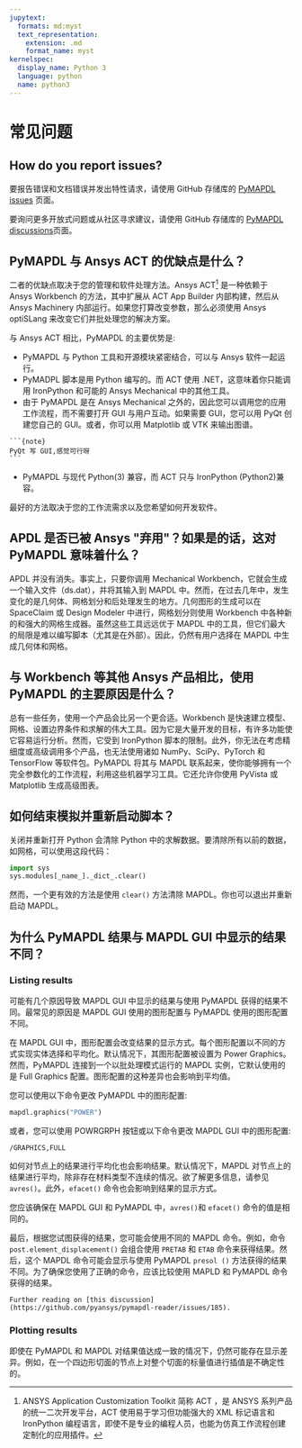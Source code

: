 ```yaml
---
jupytext:
  formats: md:myst
  text_representation:
    extension: .md
    format_name: myst
kernelspec:
  display_name: Python 3
  language: python
  name: python3
---
```



# 常见问题

## How do you report issues?
要报告错误和文档错误并发出特性请求，请使用 GitHub 存储库的 [PyMAPDL issues](https://github.com/pyansys/pymapdl/issues) 页面。

要询问更多开放式问题或从社区寻求建议，请使用 GitHub 存储库的 [PyMAPDL discussions](https://github.com/pyansys/PyMAPDL/discussions)页面。

## PyMAPDL 与 Ansys ACT 的优缺点是什么？
二者的优缺点取决于您的管理和软件处理方法。Ansys ACT[^Ansys_ACT] 是一种依赖于 Ansys Workbench 的方法，其中扩展从 ACT App Builder 内部构建，然后从 Ansys Machinery 内部运行。如果您打算改变参数，那么必须使用 Ansys optiSLang 来改变它们并批处理您的解决方案。

[^Ansys_ACT]:ANSYS Application Customization Toolkit 简称 ACT ，是 ANSYS 系列产品的统一二次开发平台，ACT 使用易于学习但功能强大的 XML 标记语言和 IronPython 编程语言，即使不是专业的编程人员，也能为仿真工作流程创建定制化的应用插件。

与 Ansys ACT 相比，PyMAPDL 的主要优势是:
- PyMAPDL 与 Python 工具和开源模块紧密结合，可以与 Ansys 软件一起运行。
- PyMADPL 脚本是用 Python 编写的。而 ACT 使用 .NET，这意味着你只能调用 IronPython 和可能的 Ansys Mechanical 中的其他工具。
- 由于 PyMAPDL 是在 Ansys Mechanical 之外的，因此您可以调用您的应用工作流程，而不需要打开 GUI 与用户互动。如果需要 GUI，您可以用 PyQt 创建您自己的 GUI。或者，你可以用 Matplotlib 或 VTK 来输出图谱。

````{margin}
```{note}
PyQt 写 GUI,感觉可行呀
```
````

- PyMAPDL 与现代 Python(3) 兼容，而 ACT 只与 IronPython (Python2)兼容。

最好的方法取决于您的工作流需求以及您希望如何开发软件。

## APDL 是否已被 Ansys "弃用"？如果是的话，这对 PyMAPDL 意味着什么？
APDL 并没有消失。事实上，只要你调用 Mechanical Workbench，它就会生成一个输入文件（ds.dat），并将其输入到 MAPDL 中。然而，在过去几年中，发生变化的是几何体、网格划分和后处理发生的地方。几何图形的生成可以在 SpaceClaim 或 Design Modeler 中进行，网格划分则使用 Workbench 中各种新的和强大的网格生成器。虽然这些工具远远优于 MAPDL 中的工具，但它们最大的局限是难以编写脚本（尤其是在外部）。因此，仍然有用户选择在 MAPDL 中生成几何体和网格。

## 与 Workbench 等其他 Ansys 产品相比，使用 PyMAPDL 的主要原因是什么？
总有一些任务，使用一个产品会比另一个更合适。Workbench 是快速建立模型、网格、设置边界条件和求解的伟大工具。因为它是大量开发的目标，有许多功能使它容易运行分析。然而，它受到 IronPython 脚本的限制。此外，你无法在考虑精细度或高级调用多个产品，也无法使用诸如 NumPy、SciPy、PyTorch 和 TensorFlow 等软件包。PyMAPDL 将其与 MAPDL 联系起来，使你能够拥有一个完全参数化的工作流程，利用这些机器学习工具。它还允许你使用 PyVista 或 Matplotlib 生成高级图表。

## 如何结束模拟并重新启动脚本？
关闭并重新打开 Python 会清除 Python 中的求解数据。要清除所有以前的数据，如网格，可以使用这段代码：
```python
import sys
sys.modules[_name_]._dict_.clear()
```
然而，一个更有效的方法是使用 `clear()` 方法清除 MAPDL。你也可以退出并重新启动 MAPDL。

## 为什么 PyMAPDL 结果与 MAPDL GUI 中显示的结果不同？
### Listing results
可能有几个原因导致 MAPDL GUI 中显示的结果与使用 PyMAPDL 获得的结果不同。最常见的原因是 MAPDL GUI 使用的图形配置与 PyMAPDL 使用的图形配置不同。

在 MAPDL GUI 中，图形配置会改变结果的显示方式。每个图形配置以不同的方式实现实体选择和平均化。默认情况下，其图形配置被设置为 Power Graphics。然而，PyMAPDL 连接到一个以批处理模式运行的 MAPDL 实例，它默认使用的是 Full Graphics 配置。图形配置的这种差异也会影响到平均值。

您可以使用以下命令更改 PyMAPDL 中的图形配置:
```python
mapdl.graphics("POWER")
```

或者，您可以使用 POWRGRPH 按钮或以下命令更改 MAPDL GUI 中的图形配置:
```{code-block} python
/GRAPHICS,FULL
```

如何对节点上的结果进行平均化也会影响结果。默认情况下，MAPDL 对节点上的结果进行平均，除非存在材料类型不连续的情况。欲了解更多信息，请参见 `avres()`。此外，`efacet()` 命令也会影响到结果的显示方式。

您应该确保在 MAPDL GUI 和 PyMAPDL 中，`avres()`和 `efacet()` 命令的值是相同的。

最后，根据您试图获得的结果，您可能会使用不同的 MAPDL 命令。例如，命令 
 `post.element_displacement()` 会组合使用 `PRETAB` 和 `ETAB` 命令来获得结果。然后，这个 MAPDL 命令可能会显示与使用 PyMAPDL `presol ()` 方法获得的结果不同。为了确保您使用了正确的命令，应该比较使用 MAPLD 和 PyMAPDL 命令获得的结果。

```{note}
Further reading on [this discussion](https://github.com/pyansys/pymapdl-reader/issues/185).
```

### Plotting results
即使在 PyMAPDL 和 MAPDL 对结果值达成一致的情况下，仍然可能存在显示差异。例如，在一个四边形切面的节点上对整个切面的标量值进行插值是不确定性的。

